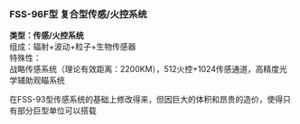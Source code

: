 ### FSS-96F型 复合型传感/火控系统

**类型：传感/火控系统**  
组成：辐射+波动+粒子+生物传感器  
特殊性：  
战略传感系统（理论有效距离：2200KM），512火控+1024传感通道，高精度光学辅助观瞄系统

在FSS-93型传感系统的基础上修改得来，但因巨大的体积和昂贵的造价，使得只有部分巨型单位可以搭载

